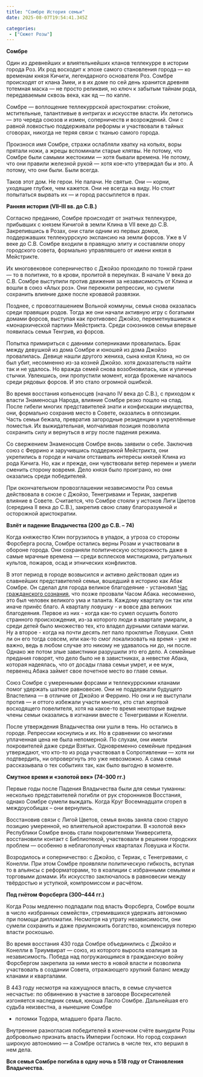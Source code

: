 ```yaml
---
title: "Сомбре История семьи"
date: 2025-08-07T19:54:41.345Z

categories:
 - ["Сюжет Розы"]
---
```


**Сомбре**

Один из древнейших и влиятельнейших кланов теллекурре в истории города
Роз. Их род восходит к эпохе самого становления города — ко временам
князя Кичиги, легендарного основателя Роз. Сомбре происходят от клана
Змеи, и в их доме по сей день хранится древняя тотемная маска — не
просто реликвия, но ключ к забытым тайнам рода, передаваемым сквозь
века, как яд — по капле.

Сомбре — воплощение теллекуррской аристократии: стойкие, мстительные,
талантливые в интригах и искусстве власти. Их летопись — это череда
союзов и измен, соперничеств и возрождений. Они с равной ловкостью
поддерживали реформы и участвовали в тайных сговорах, никогда не теряя
связи с тканью самого города.

Произнося имя Сомбре, стражи ослабляли хватку на копьях, воры прятали
ножи, а жрецы вспоминали старые клятвы. Не потому, что Сомбре были
самыми жестокими — хотя бывали времена. Не потому, что они правили
железной рукой — хотя кое-кто утверждал бы и это. А потому, что они
были. Были всегда.

Таков этот дом. Не герои. Не палачи. Не святые. Они — корни, уходящие
глубже, чем кажется. Они не всегда на виду. Но стоит попытаться вырвать
их — и город рассыплется в прах.

**Ранняя история (VII–III вв. до С.В.)**

Согласно преданию, Сомбре происходят от знатных теллекурре, прибывших с
князем Кичигой в земли Клина в VII веке до С.В. Закрепившись в Розах,
они стали одним из первых домов, поддержавших теллекуррскую экспансию на
земли форсов. Уже в V веке до С.В. Сомбре входили в правящую элиту и
составляли опору городского совета, формально управлявшего от имени
князя в Мейстрикте.

Их многовековое соперничество с Джойзо проходило по тонкой грани — то в
политике, то в крови, пролитой в переулках. В начале V века до С.В.
Сомбре выступили против движения за независимость от Клина и вошли в
союз «Алых роз». Они пережили репрессии, но сумели сохранить влияние
даже после кровавой развязки.

Позднее, с провозглашением Вольной коммуны, семья снова оказалась среди
правящих родов. Тогда же они начали активную игру с богатыми домами
форсов, выступая как противовес Джойзо, переметнувшимся к «монархической
партии» Мейстрикта. Среди союзников семьи впервые появилась семья
Тенгрив, из форсов.

Попытка примириться с давними соперниками провалилась. Брак между
девушкой из дома Сомбре и юношей из дома Джойзо провалилась. Девице
нашли другого жениха, сына князя Клина, но он был убит, несомненно из-за
козней Джойзо. хотя доказательств найти так и не удалось. Но вражда
семей снова возобновилась, как и уличные стычки. Увлекшись, они
пропустили момент, когда брожение началось среди рядовых форсов. И это
стало огромной ошибкой.

Во время восстания копьеносцев (начало IV века до С.В.), с приходом к
власти Знаменосца Народа, влияние Сомбре резко пошло на спад. После
гибели многих представителей знати и конфискации имущества, они,
формально сохранив место в Совете, оказались в оппозиции. Часть семьи
бежала, превратив загородные резиденции в укреплённые поместья. Их
выжидательная, молчаливая позиция позволила сохранить силу и вернуться в
игру после падения режима.

Со свержением Знаменосцев Сомбре вновь заявили о себе. Заключив союз с
Феррино и заручившись поддержкой Мейстрикта, они укрепились в городе и
начали отстаивать интересы князей Клина из рода Кичига. Но, как и
прежде, они чувствовали ветер перемен и умели сменить сторону вовремя.
Дело князя было проиграно, но они оказались среди победителей.

При окончательном провозглашении независимости Роз семья действовала в
союзе с Джойзо, Тенегривами и Териак, закрепив влияние в Совете.
Считается, что Сомбре стояли у истоков Лиги Цветов (середина II века до
С.В.), закрепив свою славу благоразумной и осторожной аристократии.

**Взлёт и падение Владычества (200 до С.В. – 74)**

Когда княжество Клин погрузилось в упадок, а угроза со стороны Форсберга
росла, Сомбре остались верны Розам и участвовали в обороне города. Они
сохраняли политическую осторожность даже в самые мрачные времена — среди
всплесков мистицизма, ритуальных культов, пожаров, осад и этнических
конфликтов.

В этот период в городе возвысился и активно действовал один из
славнейших представителей семьи, вошедший в историю как Абак Сомбре. Он
сделал для города великое благодеяние - установил [<span
class="underline">Час гражданского
сознания</span>](https://docs.google.com/document/d/1vPV2mxd6-3VD_lBaH6BaqsseI2VLym3EMqOqV5L5t5Q/edit?tab=t.0#heading=h.p5m3s6j6k89i),
что позже прозвали Часом Абака. несомненно, это был человек великого ума
и таланта. Каждому кварталу он так или иначе принёс благо. А кварталу
ловушку - и вовсе два великих благодеяния. Первое из них - когда как-то
сумел осушить болото странного происхождения, из-за которого люди в
квартале умирали, а среди детей было множество тех, кто владел дурными
силами магии. Ну а второе - когда на почти десять лет пало проклятье
Ловушки. Снял ли он его тогда совсем, или как-то смог локализовать на
время - уже не важно, ведь в любом случае это никому не удавалось ни до,
ни после. Однако же потом злые завистники разрушили это его дело. А
семейные предания говорят, что дело было не в завистниках, а невестке
Абака, которая надеялась, что от досады глава семьи умрет, и ее муж,
первенец Абака займет свое почетное место во главе семьи.

Союз Сомбре с умеренными форсами и теллекуррскими кланами помог удержать
шаткое равновесие. Они не поддержали будущего Властелина — в отличие от
Джойзо и Феррино. Но они и не выступали против — и оттого избежали
участи многих, кто стал жертвой восходящего повелителя, хотя на какое-то
время некоторые видные члены семьи оказались в изгнании вместе с
Тенегривами и Конелли.

После утверждения Владычества они ушли в тень. Но остались в городе.
Репрессии коснулись и их. Но в сравнении со многими уплаченная цена не
была непомерной. По слухам, они имели покровителей даже среди Взятых.
Одновременно семейные предания утверждают, что кто-то из рода участвовал
в Сопротивлении — хотя ни подтвердить, ни опровергнуть это уже
невозможно. А сама семья рассказывала о тех событиях так, как было
выгодно в моменте.

**Смутное время и «золотой век» (74–300 гг.)**

Первые годы после Падения Владычества были для семьи туманны: несколько
представителей погибли от рук сторонников Восстания, однако Сомбре
сумели выждать. Когда Круг Восемнадцати сгорел в междоусобицах – они
вернулись.

Восстановив связи с Лигой Цветов, семья вновь заняла свою старую позицию
умеренной, но влиятельной аристократии. В «золотой век» Республики
Сомбре вновь стали покровителями Университета, восстановили контакт с
Библиотекой, участвовали в решении городских проблем — особенно в
неблагополучных кварталах Ловушка и Кости.

Возродилось и соперничество: с Джойзо, с Териак, с Тенегривами, с
Конелли. При этом Сомбре проявляли политическую гибкость, вступая то в
альянсы с реформаторами, то в коалиции с избранными семьями и торговыми
домами. Их искусство заключалось в равновесии между твёрдостью и
уступкой, компромиссом и расчётом.

**Под гнётом Форсберга (300–444 гг.)**

Когда Розы медленно подпадали под власть Форсберга, Сомбре вошли в число
«избранных семейств», стремившихся удержать автономию при помощи
дипломатии. Несмотря на утрату независимости, они сумели сохранить и
даже приумножить богатство, компенсируя потерю власти роскошью.

Во время восстания 430 года Сомбре объединились с Джойзо и Конелли в
Триумвират — союз, из которого выросла коалиция за независимость. Победа
над погружающимся в гражданскую войну Форсбергом закрепила за ними место
в новой власти и позволила участвовать в создании Совета, отражающего
хрупкий баланс между кланами и кварталами.

В 443 году несмотря на кажущуюся власть, в семье случается несчастье: по
обвинению в участие в заговоре Воскресителей изгоняется наследник семья,
юноша Ласло Сомбре. Дальнейшая его судьба неизвестна, а нынешние Сомбре
- потомки Тодора, младшего брата Ласло.

Внутренние разногласия победителей в конечном счёте вынудили Розы
добровольно признать власть Империи Госпожи. Но город сохранил широкую
автономию — а Сомбре остались в числе тех, кто вершил в нем дела.

**Вся семья Сомбре погибла в одну ночь в 518 году от Становления
Владычества.**
